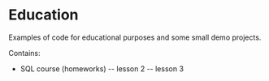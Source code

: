 # Education

Examples of code for educational purposes and some small demo projects.

Contains:
- SQL course (homeworks)
-- lesson 2
-- lesson 3
